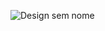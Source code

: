 ![Design sem nome](https://user-images.githubusercontent.com/54338596/223217538-94786ffa-9c4a-4245-808f-14830187c8e7.png)
